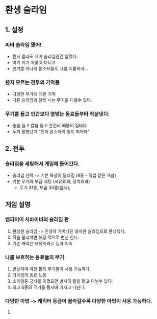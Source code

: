 # 환생 슬라임
## 1. 설정
### 씨바 슬라임 됐어!
- 뭔지 몰라도 내가 슬라임인건 알겠다. 
- 여기 저기 처맞고 다니고 
- 인가뿐 아니라 몬스터들도 나를 괴롭히네...

### 웬지 모르는 전투의 기억들
- 다양한 무기에 대한 기억 
- 다른 슬라임과 달리 나는 무기를 다를수 있다. 

### 무기를 들고 인간보다 열받는 동료들부터 작살낸다.
- 총을 들고 칼을 들고 완전히 삐뚤어 질테다
- 누가 말했던가 "먼저 몬스터의 왕이 되어라"

## 2. 전투
### 슬라임을 세팅해서 게임에 들어간다.
- 슬라임 선택 -> 기본 특성이 달라짐 (8종 - 직업 같은 개념)  
- 기본 무기와 보급 세팅 (보유효과, 장착효과)
  - 무기 31종, 보급 30종(음식),   











## 게임 설명
### 벰파이어 서바이버의 슬라임 판
1) 환생한 슬라임 -> 전생이 기억나진 않지만 슬라임으로 환생했다. 
2) 적을 물리치면 해당 적으로 변신 한다. 
3) 기존 캐릭은 보유효과로 능력 지속

### 나를 보호하는 동료들의 무기
1) 변신하며 이전 몹의 무기들이 사용 가능하다.  
2) 타게임의 동료 느낌
3) 스케렐톤 궁사를 이겼으면 병사의 활을 들고 다닐수 있다. 
4) 최대 6종의 무기를 동시에 가지고 다닌다. 

### 다양한 마법 -> 캐릭터 등급이 올라갈수록 다양한 마법이 사용 가능하다.
1) 

